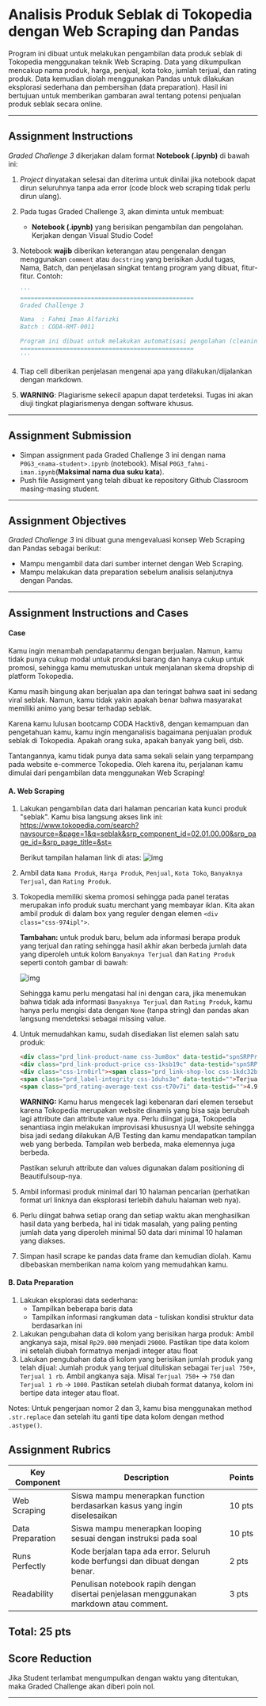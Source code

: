 # Analisis Produk Seblak di Tokopedia dengan Web Scraping dan Pandas

Program ini dibuat untuk melakukan pengambilan data produk seblak di Tokopedia menggunakan teknik Web Scraping.
Data yang dikumpulkan mencakup nama produk, harga, penjual, kota toko, jumlah terjual, dan rating produk.
Data kemudian diolah menggunakan Pandas untuk dilakukan eksplorasi sederhana dan pembersihan (data preparation).
Hasil ini bertujuan untuk memberikan gambaran awal tentang potensi penjualan produk seblak secara online.

---

## Assignment Instructions

*Graded Challenge 3* dikerjakan dalam format **Notebook (.ipynb)**  di bawah ini:

1. *Project* dinyatakan selesai dan diterima untuk dinilai jika notebook dapat dirun seluruhnya tanpa ada error (code block web scraping tidak perlu dirun ulang).

2. Pada tugas Graded Challenge 3, akan diminta untuk membuat:
   -  **Notebook (.ipynb)** yang berisikan pengambilan dan pengolahan. Kerjakan dengan Visual Studio Code!

3. Notebook **wajib** diberikan keterangan atau pengenalan dengan menggunakan `comment` atau `docstring` yang berisikan Judul tugas, Nama, Batch, dan penjelasan singkat tentang program yang dibuat, fitur-fitur. Contoh:
    ```py
    '''
    =================================================
    Graded Challenge 3

    Nama  : Fahmi Iman Alfarizki
    Batch : CODA-RMT-0011

    Program ini dibuat untuk melakukan automatisasi pengolahan (cleaning) data text yang berguna untuk pemodelan model analisa sentimen.
    =================================================
    '''
    ```
5. Tiap cell diberikan penjelasan mengenai apa yang dilakukan/dijalankan dengan markdown.

6. **WARNING**: Plagiarisme sekecil apapun dapat terdeteksi. Tugas ini akan diuji tingkat plagiarismenya dengan software khusus.

---

## Assignment Submission

- Simpan assignment pada Graded Challenge 3 ini dengan nama `P0G3_<nama-student>.ipynb` (notebook). Misal `P0G3_fahmi-iman.ipynb`(**Maksimal nama dua suku kata**).
- Push file Assigment yang telah dibuat ke repository Github Classroom masing-masing student.

---

## Assignment Objectives

*Graded Challenge 3* ini dibuat guna mengevaluasi konsep Web Scraping dan Pandas sebagai berikut:

- Mampu mengambil data dari sumber internet dengan Web Scraping.
- Mampu melakukan data preparation sebelum analisis selanjutnya dengan Pandas.

---

## Assignment Instructions and Cases

#### Case
Kamu ingin menambah pendapatanmu dengan berjualan. Namun, kamu tidak punya cukup modal untuk produksi barang dan hanya cukup untuk promosi, sehingga kamu memutuskan untuk menjalanan skema dropship di platform Tokopedia.

Kamu masih bingung akan berjualan apa dan teringat bahwa saat ini sedang viral seblak. Namun, kamu tidak yakin apakah benar bahwa masyarakat memiliki animo yang besar terhadap seblak.

Karena kamu lulusan bootcamp CODA Hacktiv8, dengan kemampuan dan pengetahuan kamu, kamu ingin menganalisis bagaimana penjualan produk seblak di Tokopedia. Apakah orang suka, apakah banyak yang beli, dsb.

Tantangannya, kamu tidak punya data sama sekali selain yang terpampang pada website e-commerce Tokopedia. Oleh karena itu, perjalanan kamu dimulai dari pengambilan data menggunakan Web Scraping!

#### A. Web Scraping
1. Lakukan pengambilan data dari halaman pencarian kata kunci produk "seblak". Kamu bisa langsung akses link ini:
   https://www.tokopedia.com/search?navsource=&page=1&q=seblak&srp_component_id=02.01.00.00&srp_page_id=&srp_page_title=&st=
  
   Berikut tampilan halaman link di atas:
   ![img](https://github.com/FTDS-learning-materials/phase-0/blob/main/img/p0gc3_1.png?raw=true)

2. Ambil data `Nama Produk`, `Harga Produk`, `Penjual`, `Kota Toko`, `Banyaknya Terjual`, dan `Rating Produk`.

3. Tokopedia memiliki skema promosi sehingga pada panel teratas merupakan info produk suatu merchant yang membayar iklan. Kita akan ambil produk di dalam box yang reguler dengan elemen `<div class="css-974ipl">`.

   **Tambahan:** untuk produk baru, belum ada informasi berapa produk yang terjual dan rating sehingga hasil akhir akan berbeda jumlah data yang diperoleh untuk kolom `Banyaknya Terjual` dan `Rating Produk` seperti contoh gambar di bawah:

   ![img](https://github.com/FTDS-learning-materials/phase-0/blob/main/img/p0gc3_2.png?raw=true)

   Sehingga kamu perlu mengatasi hal ini dengan cara, jika menemukan bahwa tidak ada informasi `Banyaknya Terjual` dan `Rating Produk`, kamu hanya perlu mengisi data dengan `None` (tanpa string) dan pandas akan langsung mendeteksi sebagai missing value.

4. Untuk memudahkan kamu, sudah disediakan list elemen salah satu produk:
   ```html
   <div class="prd_link-product-name css-3um8ox" data-testid="spnSRPProdName">SEBLAK JUARA INSTAN MASAK BASAH ASLI BANDUNG ENAK MANTAP</div>
   <div class="prd_link-product-price css-1ksb19c" data-testid="spnSRPProdPrice">Rp22.000</div>
   <div class="css-1rn0irl"><span class="prd_link-shop-loc css-1kdc32b flip" data-testid="spnSRPProdTabShopLoc">Bandung</span><span class="prd_link-shop-name css-1kdc32b flip" data-testid="">Rasa Juara Indonesia</span></div>
   <span class="prd_label-integrity css-1duhs3e" data-testid="">Terjual 750+</span>
   <span class="prd_rating-average-text css-t70v7i" data-testid="">4.9</span>
   ```
  
   **WARNING:** Kamu harus mengecek lagi kebenaran dari elemen tersebut karena Tokopedia merupakan website dinamis yang bisa saja berubah lagi attribute dan attribute value nya. Perlu diingat juga, Tokopedia senantiasa ingin melakukan improvisasi khususnya UI website sehingga bisa jadi sedang dilakukan A/B Testing dan kamu mendapatkan tampilan web yang berbeda. Tampilan web berbeda, maka elemennya juga berbeda.

   Pastikan seluruh attribute dan values digunakan dalam positioning di Beautifulsoup-nya.

5. Ambil informasi produk minimal dari 10 halaman pencarian (perhatikan format url linknya dan eksplorasi terlebih dahulu halaman web nya).

6. Perlu diingat bahwa setiap orang dan setiap waktu akan menghasilkan hasil data yang berbeda, hal ini tidak masalah, yang paling penting jumlah data yang diperoleh minimal 50 data dari minimal 10 halaman yang diakses.

7. Simpan hasil scrape ke pandas data frame dan kemudian diolah. Kamu dibebaskan memberikan nama kolom yang memudahkan kamu.

#### B. Data Preparation

1. Lakukan eksplorasi data sederhana:
   - Tampilkan beberapa baris data
   - Tampilkan informasi rangkuman data - tuliskan kondisi struktur data berdasarkan ini
2. Lakukan pengubahan data di kolom  yang berisikan harga produk:
   Ambil angkanya saja, misal `Rp29.000` menjadi `29000`. Pastikan tipe data kolom ini setelah diubah formatnya menjadi integer atau float
3. Lakukan pengubahan data di kolom yang berisikan jumlah produk yang telah dijual:
   Jumlah produk yang terjual dituliskan sebagai `Terjual 750+`, `Terjual 1 rb`. Ambil angkanya saja. Misal `Terjual 750+` -> `750` dan `Terjual 1 rb` -> `1000`. Pastikan setelah diubah format datanya, kolom ini bertipe data integer atau float.

Notes: Untuk pengerjaan nomor 2 dan 3, kamu bisa menggunakan method `.str.replace` dan setelah itu ganti tipe data kolom dengan method `.astype()`.

## Assignment Rubrics

|**Key Component**|**Description**|**Points**|
|---|---|---|
|Web Scraping|Siswa mampu menerapkan function berdasarkan kasus yang ingin diselesaikan|10 pts|
|Data Preparation|Siswa mampu menerapkan looping sesuai dengan instruksi pada soal|10 pts|
|Runs Perfectly|Kode berjalan tapa ada error. Seluruh kode berfungsi dan dibuat dengan benar.|2 pts|
|Readability|Penulisan notebook rapih dengan disertai penjelasan menggunakan markdown atau comment.|3 pts|

Total: 25 pts
---
## Score Reduction

Jika Student terlambat mengumpulkan dengan waktu yang ditentukan, maka Graded Challenge akan diberi poin nol.

---

